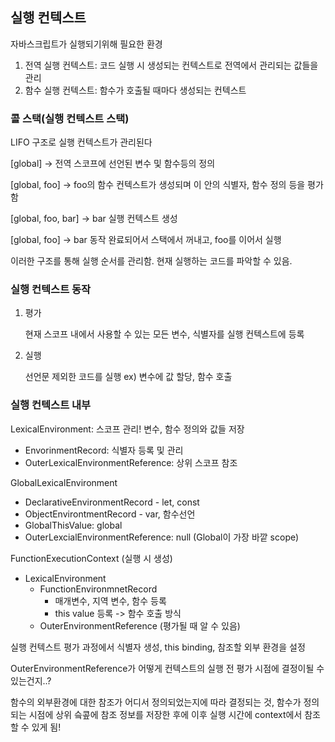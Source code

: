 ## 실행 컨텍스트

자바스크립트가 실행되기위해 필요한 환경

1. 전역 실행 컨텍스트: 코드 실행 시 생성되는 컨텍스트로 전역에서 관리되는 값들을 관리
2. 함수 실행 컨텍스트: 함수가 호출될 때마다 생성되는 컨텍스트

### 콜 스택(실행 컨텍스트 스택)

LIFO 구조로 실행 컨텍스트가 관리된다

[global] -> 전역 스코프에 선언된 변수 및 함수등의 정의

[global, foo] -> foo의 함수 컨텍스트가 생성되며 이 안의 식별자, 함수 정의 등을 평가함

[global, foo, bar] -> bar 실행 컨텍스트 생성

[global, foo] -> bar 동작 완료되어서 스택에서 꺼내고, foo를 이어서 실행

이러한 구조를 통해 실행 순서를 관리함. 현재 실행하는 코드를 파악할 수 있음.

### 실행 컨텍스트 동작

1. 평가

   현재 스코프 내에서 사용할 수 있는 모든 변수, 식별자를 실행 컨텍스트에 등록

2. 실행

   선언문 제외한 코드를 실행 ex) 변수에 값 할당, 함수 호출

### 실행 컨텍스트 내부

LexicalEnvironment: 스코프 관리! 변수, 함수 정의와 값들 저장

- EnvorinmentRecord: 식별자 등록 및 관리
- OuterLexicalEnvironmentReference: 상위 스코프 참조

GlobalLexicalEnvironment

- DeclarativeEnvironmentRecord - let, const
- ObjectEnvirontmentRecord - var, 함수선언
- GlobalThisValue: global
- OuterLexcialEnvironmentReference: null (Global이 가장 바깥 scope)

FunctionExecutionContext (실행 시 생성)

- LexicalEnvironment
  - FunctionEnvironmnetRecord
    - 매개변수, 지역 변수, 함수 등록
    - this value 등록 -> 함수 호출 방식
  - OuterEnvironmentReference (평가될 때 알 수 있음)

실행 컨텍스트 평가 과정에서 식별자 생성, this binding, 참조할 외부 환경을 설정

OuterEnvironmentReference가 어떻게 컨텍스트의 실행 전 평가 시점에 결정이될 수 있는건지..?

함수의 외부환경에 대한 참조가 어디서 정의되었는지에 따라 결정되는 것, 함수가 정의되는 시점에 상위 슼콮에 참조 정보를 저장한 후에 이후 실행 시간에 context에서 참조할 수 있게 됨!

